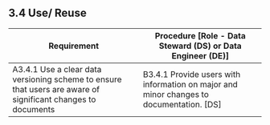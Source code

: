## **3.4 Use/ Reuse**

<table>
    <thead>
        <tr class="header">
            <th><strong>Requirement</strong></th>
            <th><strong>Procedure</strong> [Role - Data Steward (DS) or Data Engineer (DE)]</th>
        </tr>
    </thead>
    <tbody>
        <tr class="odd">
            <td>A3.4.1 Use a clear data versioning scheme to ensure that users are aware of significant changes to documents</td>
            <td>B3.4.1 Provide users with information on major and minor changes to documentation. [DS]</td>
        </tr>
    </tbody>
</table>

